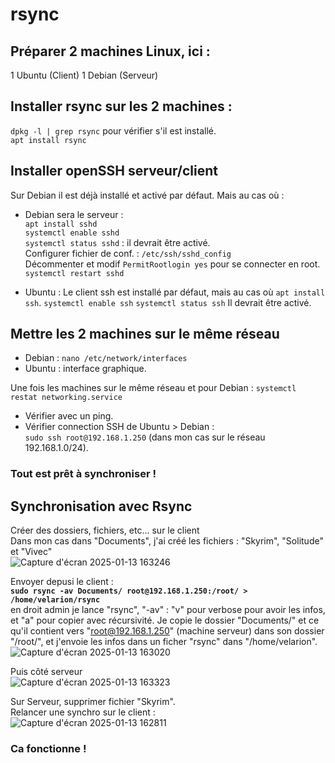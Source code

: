 # rsync

## Préparer 2 machines Linux, ici :
1 Ubuntu (Client)
1 Debian (Serveur)

## Installer rsync sur les 2 machines :  
`dpkg -l | grep rsync` pour vérifier s'il est installé.  
``apt install rsync``  


## Installer openSSH serveur/client  
Sur Debian il est déjà installé et activé par défaut. Mais au cas où :  

* Debian sera le serveur :  
`apt install sshd`  
``systemctl enable sshd``  
`systemctl status sshd` : il devrait être activé.  
Configurer fichier de conf. : `/etc/ssh/sshd_config`  
Décommenter et modif `PermitRootlogin yes` pour se connecter en root.  
`systemctl restart sshd`  

* Ubuntu :
  Le client ssh est installé par défaut, mais au cas où `apt install ssh`.
  ``systemctl enable ssh``
  ``systemctl status ssh``
  Il devrait être activé.  

## Mettre les 2 machines sur le même réseau  

* Debian : `nano /etc/network/interfaces`  
* Ubuntu : interface graphique.  

Une fois les machines sur le même réseau et pour Debian : `systemctl restat networking.service`  
* Vérifier avec un ping.  
* Vérifier connection SSH de Ubuntu > Debian :  
`sudo ssh root@192.168.1.250` (dans mon cas sur le réseau 192.168.1.0/24).  

### Tout est prêt à synchroniser !  

## Synchronisation avec Rsync  
Créer des dossiers, fichiers, etc... sur le client  
Dans mon cas dans "Documents", j'ai créé les fichiers : "Skyrim", "Solitude" et "Vivec"  
![Capture d'écran 2025-01-13 163246](https://github.com/user-attachments/assets/d3c38170-f1dd-4d80-a648-00792e68704f)  



Envoyer depusi le client :  
**``sudo rsync -av Documents/ root@192.168.1.250:/root/ > /home/velarion/rsync``**  
en droit admin je lance "rsync", "-av" : "v" pour verbose pour avoir les infos, et "a" pour copier avec récursivité. Je copie le dossier "Documents/" et ce qu'il contient vers "root@192.168.1.250" (machine serveur) dans son dossier "/root/", et j'envoie les infos dans un ficher "rsync" dans "/home/velarion".  
![Capture d'écran 2025-01-13 163020](https://github.com/user-attachments/assets/3e301b0c-2245-4034-9197-17e1c24ac07d)  

Puis côté serveur  
![Capture d'écran 2025-01-13 163323](https://github.com/user-attachments/assets/e618a4e5-6aca-45f1-a090-4bbb96a9e2fe)  



Sur Serveur, supprimer fichier "Skyrim".  
Relancer une synchro sur le client :  
![Capture d'écran 2025-01-13 162811](https://github.com/user-attachments/assets/6fdaebe7-c5dc-484b-8026-48da68379595)


### Ca fonctionne !  
